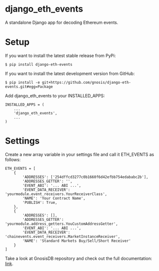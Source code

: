 # django_eth_events
A standalone Django app for decoding Ethereum events.

# Setup
If you want to install the latest stable release from PyPi:

```$ pip install django-eth-events```

If you want to install the latest development version from GitHub:

```$ pip install -e git+https://github.com/gnosis/django-eth-events.git#egg=Package```

Add django_eth_events to your INSTALLED_APPS:

```
INSTALLED_APPS = (
    ...
    'django_eth_events',
    ...
)
```

# Settings
Create a new array variable in your settings file and call it ETH_EVENTS as follows:

```
ETH_EVENTS = [
    {
        'ADDRESSES': ['254dffcd3277c0b1660f6d42efbb754edababc2b'],
        'ADDRESSES_GETTER': '',
        'EVENT_ABI': '... ABI ...',
        'EVENT_DATA_RECEIVER': 'yourmodule.event_receivers.YourReceiverClass',
        'NAME': 'Your Contract Name',
        'PUBLISH': True,
    },
    {
        'ADDRESSES': [],
        'ADDRESSES_GETTER': 'yourmodule.address_getters.YouCustomAddressGetter',
        'EVENT_ABI': '... ABI ...',
        'EVENT_DATA_RECEIVER': 'chainevents.event_receivers.MarketInstanceReceiver',
        'NAME': 'Standard Markets Buy/Sell/Short Receiver'
    }
]
```

Take a look at GnosisDB repository and check out the full documentation: [link](https://github.com/gnosis/gnosisdb/blob/master/README.md).
